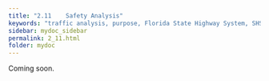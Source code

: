 ```yaml
---
title: "2.11	Safety Analysis"
keywords: "traffic analysis, purpose, Florida State Highway System, SHS"
sidebar: mydoc_sidebar
permalink: 2_11.html
folder: mydoc
---
```


<p>
  Coming soon.
</p>